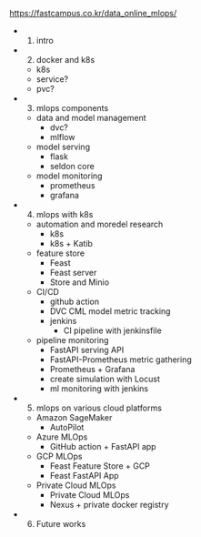 https://fastcampus.co.kr/data_online_mlops/

- 1. intro
- 2. docker and k8s
  - k8s
  - service?
  - pvc?
- 3. mlops components
  - data and model management
    - dvc?
    - mlflow
  - model serving
    - flask
    - seldon core
  - model monitoring
     - prometheus
     - grafana
- 4. mlops with k8s
  - automation and moredel research
    - k8s
    - k8s + Katib
  - feature store
    - Feast
    - Feast server
    - Store and Minio
  - CI/CD
    - github action
    - DVC CML model metric tracking
    - jenkins
      - CI pipeline with jenkinsfile
  - pipeline monitoring
    - FastAPI serving API
    - FastAPI-Prometheus metric gathering
    - Prometheus + Grafana
    - create simulation with Locust
    - ml monitoring with jenkins
- 5. mlops on various cloud platforms
  - Amazon SageMaker
    - AutoPilot
  - Azure MLOps
    - GitHub action + FastAPI app
  - GCP MLOps
    - Feast Feature Store + GCP
    - Feast FastAPI App
  - Private Cloud MLOps
    - Private Cloud MLOps
    - Nexus + private docker registry
- 6. Future works
